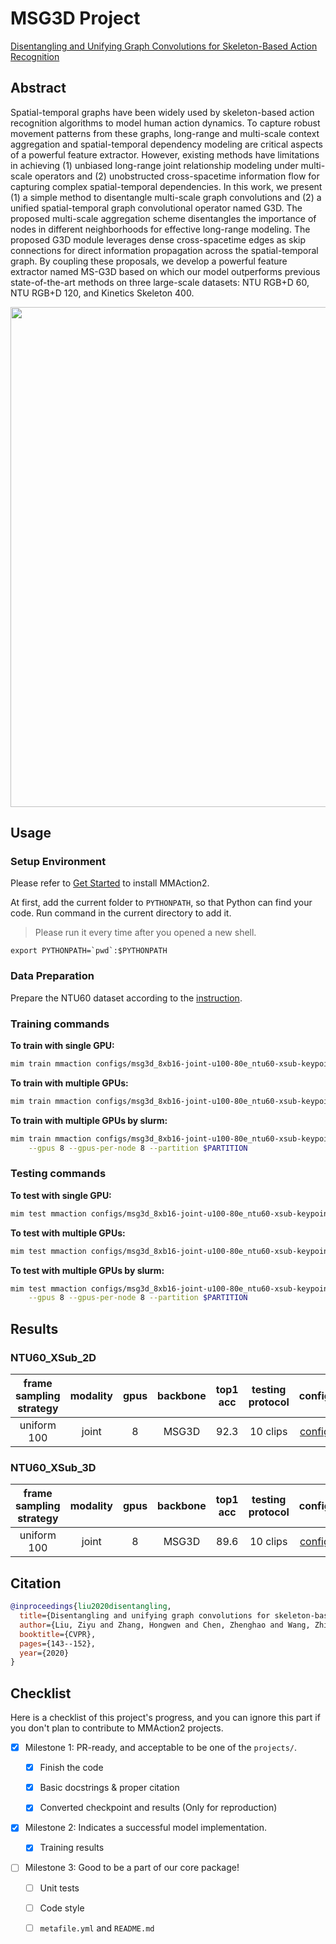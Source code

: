 # MSG3D Project

[Disentangling and Unifying Graph Convolutions for Skeleton-Based Action Recognition](https://arxiv.org/abs/2003.14111)

<!-- [ALGORITHM] -->

## Abstract

<!-- [ABSTRACT] -->

Spatial-temporal graphs have been widely used by skeleton-based action recognition algorithms to model human action dynamics. To capture robust movement patterns from these graphs, long-range and multi-scale context aggregation and spatial-temporal dependency modeling are critical aspects of a powerful feature extractor. However, existing methods have limitations in achieving (1) unbiased long-range joint relationship modeling under multi-scale operators and (2) unobstructed cross-spacetime information flow for capturing complex spatial-temporal dependencies. In this work, we present (1) a simple method to disentangle multi-scale graph convolutions and (2) a unified spatial-temporal graph convolutional operator named G3D. The proposed multi-scale aggregation scheme disentangles the importance of nodes in different neighborhoods for effective long-range modeling. The proposed G3D module leverages dense cross-spacetime edges as skip connections for direct information propagation across the spatial-temporal graph. By coupling these proposals, we develop a powerful feature extractor named MS-G3D based on which our model outperforms previous state-of-the-art methods on three large-scale datasets: NTU RGB+D 60, NTU RGB+D 120, and Kinetics Skeleton 400.

<!-- [IMAGE] -->

<div align=center>
<img src="https://user-images.githubusercontent.com/58767402/223127347-135bb92b-2dee-46d9-95fc-cebf65c27fc8.png" width="800"/>
</div>

## Usage

### Setup Environment

Please refer to [Get Started](https://mmaction2.readthedocs.io/en/1.x/get_started.html) to install MMAction2.

At first, add the current folder to `PYTHONPATH`, so that Python can find your code. Run command in the current directory to add it.

> Please run it every time after you opened a new shell.

```shell
export PYTHONPATH=`pwd`:$PYTHONPATH
```

### Data Preparation

Prepare the NTU60 dataset according to the [instruction](https://github.com/open-mmlab/mmaction2/blob/1.x/tools/data/skeleton/README.md).

### Training commands

**To train with single GPU:**

```bash
mim train mmaction configs/msg3d_8xb16-joint-u100-80e_ntu60-xsub-keypoint-2d.py
```

**To train with multiple GPUs:**

```bash
mim train mmaction configs/msg3d_8xb16-joint-u100-80e_ntu60-xsub-keypoint-2d.py --launcher pytorch --gpus 8
```

**To train with multiple GPUs by slurm:**

```bash
mim train mmaction configs/msg3d_8xb16-joint-u100-80e_ntu60-xsub-keypoint-2d.py --launcher slurm \
    --gpus 8 --gpus-per-node 8 --partition $PARTITION
```

### Testing commands

**To test with single GPU:**

```bash
mim test mmaction configs/msg3d_8xb16-joint-u100-80e_ntu60-xsub-keypoint-2d.py $CHECKPOINT
```

**To test with multiple GPUs:**

```bash
mim test mmaction configs/msg3d_8xb16-joint-u100-80e_ntu60-xsub-keypoint-2d.py $CHECKPOINT --launcher pytorch --gpus 8
```

**To test with multiple GPUs by slurm:**

```bash
mim test mmaction configs/msg3d_8xb16-joint-u100-80e_ntu60-xsub-keypoint-2d.py $CHECKPOINT --launcher slurm \
    --gpus 8 --gpus-per-node 8 --partition $PARTITION
```

## Results

### NTU60_XSub_2D

| frame sampling strategy | modality | gpus | backbone | top1 acc | testing protocol |                                  config                                  |    ckpt    |    log    |
| :---------------------: | :------: | :--: | :------: | :------: | :--------------: | :----------------------------------------------------------------------: | :--------: | :-------: |
|       uniform 100       |  joint   |  8   |  MSG3D   |    92.3     |     10 clips     | [config](./configs/msg3d_8xb16-joint-u100-80e_ntu60-xsub-keypoint-2d.py) | [ckpt](<>) | [log](<>) |

### NTU60_XSub_3D

| frame sampling strategy | modality | gpus | backbone | top1 acc | testing protocol |                                  config                                  |    ckpt    |    log    |
| :---------------------: | :------: | :--: | :------: | :------: | :--------------: | :----------------------------------------------------------------------: | :--------: | :-------: |
|       uniform 100       |  joint   |  8   |  MSG3D   |   89.6     |     10 clips     | [config](./configs/msg3d_8xb16-joint-u100-80e_ntu60-xsub-keypoint-3d.py) | [ckpt](<>) | [log](<>) |

## Citation

<!-- Replace to the citation of the paper your project refers to. -->

```bibtex
@inproceedings{liu2020disentangling,
  title={Disentangling and unifying graph convolutions for skeleton-based action recognition},
  author={Liu, Ziyu and Zhang, Hongwen and Chen, Zhenghao and Wang, Zhiyong and Ouyang, Wanli},
  booktitle={CVPR},
  pages={143--152},
  year={2020}
}
```

## Checklist

Here is a checklist of this project's progress, and you can ignore this part if you don't plan to contribute to MMAction2 projects.

- [x] Milestone 1: PR-ready, and acceptable to be one of the `projects/`.

  - [x] Finish the code

    <!-- The code's design shall follow existing interfaces and convention. For example, each model component should be registered into `mmaction.registry.MODELS` and configurable via a config file. -->

  - [x] Basic docstrings & proper citation

    <!-- Each major class should contains a docstring, describing its functionality and arguments. If your code is copied or modified from other open-source projects, don't forget to cite the source project in docstring and make sure your behavior is not against its license. Typically, we do not accept any code snippet under GPL license. [A Short Guide to Open Source Licenses](https://medium.com/nationwide-technology/a-short-guide-to-open-source-licenses-cf5b1c329edd) -->

  - [x] Converted checkpoint and results (Only for reproduction)

    <!-- If you are reproducing the result from a paper, make sure the model in the project can match that results. Also please provide checkpoint links or a checkpoint conversion script for others to get the pre-trained model. -->

- [x] Milestone 2: Indicates a successful model implementation.

  - [x] Training results

    <!-- If you are reproducing the result from a paper, train your model from scratch and verified that the final result can match the original result. Usually, ±0.1% is acceptable for the action recognition task on Kinetics400. -->

- [ ] Milestone 3: Good to be a part of our core package!

  - [ ] Unit tests

    <!-- Unit tests for the major module are required. [Example](https://github.com/open-mmlab/mmaction2/blob/1.x/tests/models/backbones/test_resnet.py) -->

  - [ ] Code style

    <!-- Refactor your code according to reviewer's comment. -->

  - [ ] `metafile.yml` and `README.md`

    <!-- It will used for MMAction2 to acquire your models. [Example](https://github.com/open-mmlab/mmaction2/blob/1.x/configs/recognition/swin/metafile.yml). In particular, you may have to refactor this README into a standard one. [Example](https://github.com/open-mmlab/mmaction2/blob/1.x/configs/recognition/swin/README.md) -->
